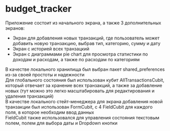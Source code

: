 # budget_tracker

Приложение состоит из начального экрана, а также 3 дополнительных экранов:
- Экран для добавления новых транзакций, где пользователь может добавить новую транзакцию, выбрав тип, категорию, сумму и дату
- Экран с историей всех транзацкий
- Экран с диаграммами pie chart для просмотра статистики по доходам и расходам, а также по расходам по категориям

В качестве локального хранилища был выбран пакет shared_preferences из-за своей простоты и надежности<br />
Для глобального состояния был использован кубит AllTransactionsCubit, который отвечает за хранение всех транзакций, а также за добавление новых (тут можно это легко масштабировать для редактирования и удаления транзакций)<br />
В качестве локального стейт-менеджера для экрана добавления новой транзакции был использован FormCubit, с 4 FieldCubit для каждого поля, в которое необходим ввод данных<br />
FieldCubit также использовался для управления состояния текстовым полем, полем для выбора даты и Dropdown кнопки<br />
